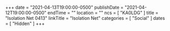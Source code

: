 +++
date = "2021-04-13T19:00:00-0500"
publishDate = "2021-04-12T19:00:00-0500"
endTime = ""
location = ""
ncs = [ "KA0LDG" ]
title = "Isolation Net 0413"
linkTitle = "Isolation Net"
categories = [ "Social" ]
dates = [ "Hidden" ]
+++
